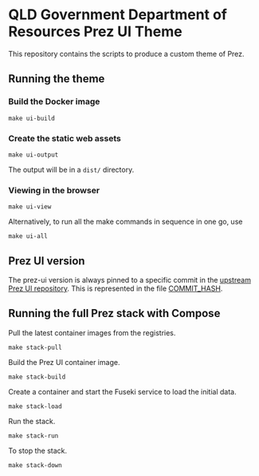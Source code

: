 # QLD Government Department of Resources Prez UI Theme

This repository contains the scripts to produce a custom theme of Prez.

## Running the theme

### Build the Docker image

```
make ui-build
```

### Create the static web assets

```
make ui-output
```

The output will be in a `dist/` directory.

### Viewing in the browser

```
make ui-view
```

Alternatively, to run all the make commands in sequence in one go, use

```
make ui-all
```

## Prez UI version

The prez-ui version is always pinned to a specific commit in the [upstream Prez UI repository](https://github.com/RDFLib/prez-ui). This is represented in the file [COMMIT_HASH](COMMIT_HASH).

## Running the full Prez stack with Compose

Pull the latest container images from the registries.

```
make stack-pull
```

Build the Prez UI container image.

```
make stack-build
```

Create a container and start the Fuseki service to load the initial data.

```
make stack-load
```

Run the stack.

```
make stack-run
```

To stop the stack.

```
make stack-down
```
